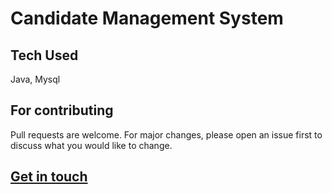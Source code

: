 # Candidate Management System
## Tech Used
Java, Mysql
## For contributing
Pull requests are welcome. For major changes, please open an issue first to discuss what you would like to change.
## [Get in touch](http://www.lakshyabansal.me/)
